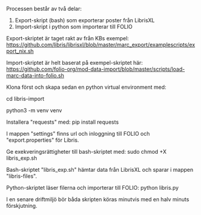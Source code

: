 Processen består av två delar:

1. Export-skript (bash) som exporterar poster från LibrisXL
2. Import-skript i python som importerar till FOLIO

Export-skriptet är taget rakt av från KBs exempel: https://github.com/libris/librisxl/blob/master/marc_export/examplescripts/export_nix.sh

Import-skriptet är helt baserat på exempel-skriptet här: https://github.com/folio-org/mod-data-import/blob/master/scripts/load-marc-data-into-folio.sh

Klona först och skapa sedan en python virtual environment med:

cd libris-import

python3 -m venv venv

Installera "requests" med:
pip install requests

I mappen "settings" finns url och inloggning till FOLIO och "export.properties" för Libris.

Ge exekveringsrättigheter till bash-skriptet med:
sudo chmod +X libris_exp.sh


Bash-skriptet "libris_exp.sh" hämtar data från LibrisXL och sparar i mappen "libris-files".

Python-skriptet läser filerna och importerar till FOLIO:
python libris.py 

I en senare driftmiljö bör båda skripten köras minutvis med en halv minuts förskjutning.